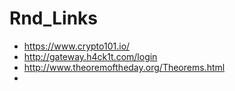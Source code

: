 # Rnd_Links
- https://www.crypto101.io/
- http://gateway.h4ck1t.com/login
- http://www.theoremoftheday.org/Theorems.html
- 
